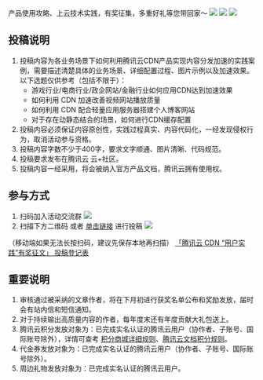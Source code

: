 产品使用攻略、上云技术实践，有奖征集，多重好礼等您带回家～
![](https://qcloudimg.tencent-cloud.cn/raw/e20a3c52b6ea41818236e56524245ff9.jpg)
![](https://qcloudimg.tencent-cloud.cn/raw/a8297eeeb35f8793c764992c85e96ca8.jpg)
![](https://qcloudimg.tencent-cloud.cn/raw/2753a791e3b1d07fb12da858f1c98a1f.jpg)

## 投稿说明

1. 投稿内容为各业务场景下如何利用腾讯云CDN产品实现内容分发加速的实践案例，需要描述清楚具体的业务场景、详细配置过程、图片示例以及加速效果。
以下选题仅供参考（包括不限于）：
	- 游戏行业/电商行业/政企网站/金融行业如何应用CDN达到加速效果
	- 如何利用 CDN 加速改善视频网站播放质量
	- 如何利用 CDN 配合轻量应用服务器搭建个人博客网站
	- 对于存在动静态结合的场景，如何进行CDN缓存配置
2. 投稿内容必须保证内容原创性，实践过程真实、内容代码化，一经发现侵权行为，取消活动参与资格。
3. 投稿内容字数不少于400字，要求文字顺通、图片清晰、代码规范。
4. 投稿要求发布在腾讯云 云+社区。
5. 投稿内容一经采用，将会被纳入官方产品文档，腾讯云拥有使用权。

## 参与方式
1. 扫码加入活动交流群
![](https://qcloudimg.tencent-cloud.cn/raw/fb5384daad75a54fb0e80cffb16e45aa.png)
2. 扫描下方二维码 或者 [单击链接](https://doc.weixin.qq.com/forms/AJEAIQdfAAoAHsAXwboACcnpIC7cXiTQf) 进行投稿
![](https://qcloudimg.tencent-cloud.cn/raw/006c7d25e9be90af05f6e1eb456d1766.png)

（移动端如果无法长按扫码，建议先保存本地再扫描）
[「腾讯云 CDN “用户实践”有奖征文」 投稿登记表](https://doc.weixin.qq.com/forms/AJEAIQdfAAoAHsAXwboACcnpIC7cXiTQf?scode=AJEAIQdfAAohfGq1oLAHsAXwboACc)

## 重要说明
1. 审核通过被采纳的文章作者，将在下月初进行获奖名单公布和奖励发放，届时会有站内信和短信通知。
2. 对于持续输出高质量内容的作者，每年度末还有年度贡献大礼包送上。
3. 腾讯云积分发放对象为：已完成实名认证的腾讯云用户（协作者、子账号、国际账号除外），详情可查考 [积分商城详细规则](https://cloud.tencent.com/act/integralmall?from=10680)、[腾讯云文档积分规则](https://cloud.tencent.com/document/product/855/54543?from=10680)。
4. 代金券发放对象为：已完成实名认证的腾讯云用户（协作者、子账号、国际账号除外）。
5. 周边礼物发放对象为：已完成实名认证的腾讯云用户。
